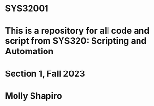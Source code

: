 # SYS32001
# This is a repository for all code and script from SYS320: Scripting and Automation
# Section 1, Fall 2023
# Molly Shapiro
